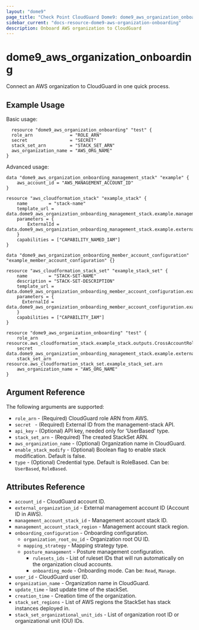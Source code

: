 ```yaml
---
layout: "dome9"
page_title: "Check Point CloudGuard Dome9: dome9_aws_organization_onboarding"
sidebar_current: "docs-resource-dome9-aws-organization-onboarding"
description: Onboard AWS organization to CloudGuard
---
```


# dome9_aws_organization_onboarding

Connect an AWS organization to CloudGuard in one quick process.

## Example Usage

Basic usage:

```hcl
  resource "dome9_aws_organization_onboarding" "test" {
  role_arn              = "ROLE_ARN"
  secret                = "SECRET"
  stack_set_arn         = "STACK_SET_ARN"
  aws_organization_name = "AWS_ORG_NAME"
}
```

Advanced usage:

```hcl
data "dome9_aws_organization_onboarding_management_stack" "example" {
    aws_account_id = "AWS_MANAGEMENT_ACCOUNT_ID"
}

resource "aws_cloudformation_stack" "example_stack" {
    name        = "stack-name"
    template_url = data.dome9_aws_organization_onboarding_management_stack.example.management_cft_url
    parameters = {
        ExternalId = data.dome9_aws_organization_onboarding_management_stack.example.external_id
    }
    capabilities = ["CAPABILITY_NAMED_IAM"]
}

data "dome9_aws_organization_onboarding_member_account_configuration" "example_member_account_configuration" {}

resource "aws_cloudformation_stack_set" "example_stack_set" {
    name        = "STACK-SET-NAME"
    description = "STACK-SET-DESCRIPTION"
    template_url = data.dome9_aws_organization_onboarding_member_account_configuration.example_member_account_configuration.onboarding_cft_url
    parameters = {
      ExternalId = data.dome9_aws_organization_onboarding_member_account_configuration.example_member_account_configuration.external_id
    }
    capabilities = ["CAPABILITY_IAM"]
}

resource "dome9_aws_organization_onboarding" "test" {
    role_arn              = resource.aws_cloudformation_stack.example_stack.outputs.CrossAccountRoleArn
    secret                = data.dome9_aws_organization_onboarding_management_stack.example.external_id
    stack_set_arn         = resource.aws_cloudformation_stack_set.example_stack_set.arn
    aws_organization_name = "AWS_ORG_NAME"
}
```

## Argument Reference

The following arguments are supported:

* `role_arn` - (Required) CloudGuard role ARN from AWS.
* `secret ` - (Required) External ID from the management-stack API.
* `api_key` - (Optional) API key, needed only for 'UserBased' type.
* `stack_set_arn` - (Required) The created StackSet ARN.
* `aws_organization_name` - (Optional) Organization name in CloudGuard.
* `enable_stack_modify` - (Optional) Boolean flag to enable stack modification. Default is false.
* `type` - (Optional) Credential type. Default is RoleBased. Can be: `UserBased`, `RoleBased`.

  
## Attributes Reference

* `account_id` - CloudGuard account ID.
* `external_organization_id` - External management account ID (Account ID in AWS).
* `management_account_stack_id` - Management account stack ID.
* `management_account_stack_region` - Management account stack region.
* `onboarding_configuration` - Onboarding configuration.
  * `organization_root_ou_id` - Organization root OU ID.
  * `mapping_strategy` - Mapping strategy type.
  * `posture_management` - Posture management configuration.
    * `rulesets_ids` - List of ruleset IDs that will run automatically on the organization cloud accounts.
    * `onboarding_mode` - Onboarding mode. Can be: `Read`, `Manage`.
* `user_id` - CloudGuard user ID. 
* `organization_name` - Organization name in CloudGuard.
* `update_time` - last update time of the stackSet.
* `creation_time` - Creation time of the organization.
* `stack_set_regions` - List of AWS regions the StackSet has stack instances deployed in.
* `stack_set_organizational_unit_ids` - List of organization root ID or organizational unit (OU) IDs.

































 